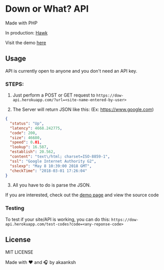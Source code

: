 # Down or What? API
Made with PHP

In production: [Hawk](https://usehawk.ga/)

Visit the demo [here][dow-site]

## Usage
API is currently open to anyone and you don't need an API key.

### STEPS:
1. Just perform a POST or GET request to
```https://dow-api.herokuapp.com/?url=<site-name-entered-by-user>```

2. The Server will return JSON like this: (Ex: https://www.google.com)
```json
{
  "status": "Up",
  "latency": 4668.242775,
  "code": 200,
  "size": 46680,
  "speed": 0.01,
  "lookup": 16.587,
  "establish": 20.562,
  "content": "text\/html; charset=ISO-8859-1",
  "ssl": "Google Internet Authority G2",
  "sslexp": "May 8 10:39:00 2018 GMT",
  "checkTime": "2018-03-01 17:26:04"
}
```

3. All you have to do is parse the JSON.

If you are interested, check out the [demo page][dow-site] and view the source code

### Testing
To test if your site/API is working, you can do this: `https://dow-api.herokuapp.com/test-codes?code=<any-reponse-code>`

## License
MIT LICENSE<br>

Made with :heart: and :headphones: by akaanksh

[apad-repo]: https://github.com/akaanksh/apad
[dow-site]: https://dow.akaanksh.ga/
[dow-api]: https://github.com/akaanksh/dow-api
